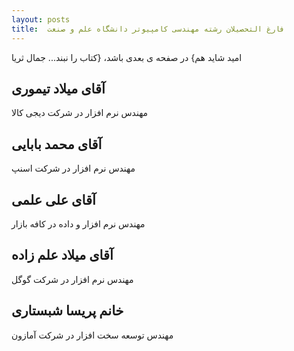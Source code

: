 ```yaml
---
layout: posts
title:  فارغ التحصیلان رشته مهندسی کامپیوتر دانشگاه علم و صنعت
---
```


امید شاید هم}
در صفحه ی بعدی باشد،
{کتاب را نبند...
جمال ثریا


## آقای میلاد تیموری
مهندس نرم افزار در شرکت دیجی کالا

## آقای محمد بابایی
مهندس نرم افزار در شرکت اسنپ

## آقای علی علمی
مهندس نرم افزار و داده در کافه بازار

## آقای میلاد علم زاده
مهندس نرم افزار در شرکت گوگل

## خانم پریسا شبستاری
مهندس توسعه سخت افزار در شرکت آمازون